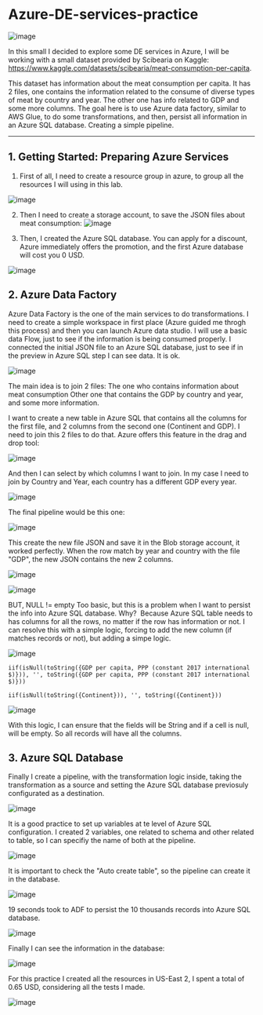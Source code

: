 # Azure-DE-services-practice

![image](https://github.com/user-attachments/assets/5cb6029d-1c40-4bb5-8b2a-dcbb16220e92)

In this small I decided to explore some DE services in Azure, I will be working with a small dataset provided by Scibearia on Kaggle: https://www.kaggle.com/datasets/scibearia/meat-consumption-per-capita.

This dataset has information about the meat consumption per capita. It has 2 files, one contains the information related to the consume of diverse types of meat by country and year. The other one has info related to GDP and some more columns.
The goal here is to use Azure data factory, similar to AWS Glue, to do some transformations, and then, persist all information in an Azure SQL database. Creating a simple pipeline.

---

## 1. Getting Started: Preparing Azure Services
1. First of all, I need to create a resource group in azure, to group all the resources I will using in this lab.

![image](https://github.com/user-attachments/assets/81aa2580-96ad-4be3-814c-0346e201648d)

2. Then I need to create a storage account, to save the JSON files about meat consumption:
  ![image](https://github.com/user-attachments/assets/b7a1c16e-0050-49cb-9205-6d8164166d67)

3. Then, I created the Azure SQL database. You can apply for a discount, Azure immediately offers the promotion, and the first Azure database will cost you 0 USD.
   
![image](https://github.com/user-attachments/assets/460b2b75-7512-4407-80fb-08ca569352a0)


## 2. Azure Data Factory
Azure Data Factory is the one of the main services to do transformations. I need to create a simple workspace in first place (Azure guided me throgh this process) and then you can launch Azure data studio.
I will use a basic data Flow, just to see if the information is being consumed properly. I connected the initial JSON file to an Azure SQL database, just to see if in the preview in Azure SQL step I can see data. It is ok.

![image](https://github.com/user-attachments/assets/014e0d25-2f92-40fd-94c7-2a6911ef626c)

The main idea is to join 2 files:
The one who contains information about meat consumption
Other one that contains the GDP by country and year, and some more information.

I want to create a new table in Azure SQL that contains all the columns for the first file, and 2 columns from the second one (Continent and GDP). I need to join this 2 files to do that. Azure offers this feature in the drag and drop tool:

![image](https://github.com/user-attachments/assets/5a856d44-7c28-4cdd-8370-b77d59bf05d6)

And then I can select by which columns I want to join. In my case I need to join by Country and Year, each country has a different GDP every year.

![image](https://github.com/user-attachments/assets/dacc9556-b120-4ef0-9485-3604596ec27b)

The final pipeline would be this one:

![image](https://github.com/user-attachments/assets/2be168fe-b159-45ee-8d77-e44cc6fb5900)

This create the new file JSON and save it in the Blob storage account, it worked perfectly. When the row match by year and country with the file "GDP", the new JSON contains the new 2 columns.

![image](https://github.com/user-attachments/assets/96c14866-e994-42ff-a586-07e35d1e1c58)

![image](https://github.com/user-attachments/assets/01148990-2326-4b3c-bee3-ad33ca9b82bd)


BUT, NULL != empty
Too basic, but this is a problem when I want to persist the info into Azure SQL database. Why? 
Because Azure SQL table needs to has columns for all the rows, no matter if the row has information or not.
I can resolve this with a simple logic, forcing to add the new column (if matches records or not), but adding a simpe logic.

![image](https://github.com/user-attachments/assets/5d75d9be-e386-42d1-a294-de533d77f88a)

 ``` iif(isNull(toString({GDP per capita, PPP (constant 2017 international $)})), '', toString({GDP per capita, PPP (constant 2017 international $)}))  ``` 
 
 ``` iif(isNull(toString({Сontinent})), '', toString({Сontinent}))  ``` 

![image](https://github.com/user-attachments/assets/af7dace4-a1d4-4fe8-9672-fa1838d26244)

With this logic, I can ensure that the fields will be String and if a cell is null, will be empty. So all records will have all the columns.




## 3. Azure SQL Database
Finally I create a pipeline, with the transformation logic inside, taking the transformation as a source and setting the Azure SQL database previosuly configurated as a destination.

![image](https://github.com/user-attachments/assets/060f6104-2ea7-4ffe-b18f-86c62dd7f954)

It is a good practice to set up variables at te level of Azure SQL configuration. I created 2 variables, one related to schema and other related to table, so I can specifiy the name of both at the pipeline.

![image](https://github.com/user-attachments/assets/30cd6b06-a14e-4422-bbc7-5f37c3ee044f)

It is important to check the "Auto create table", so the pipeline can create it in the database.

![image](https://github.com/user-attachments/assets/16344178-04e0-442d-9b31-f59237872bff)

19 seconds took to ADF to persist the 10 thousands records into Azure SQL database.

![image](https://github.com/user-attachments/assets/a92c7158-5bd6-4f56-befd-2538c811488d)

Finally I can see the information in the database:

![image](https://github.com/user-attachments/assets/e198aa3d-738c-4bd2-9827-12e49acf783a)

For this practice I created all the resources in US-East 2, I spent a total of 0.65 USD, considering all the tests I made.

![image](https://github.com/user-attachments/assets/4c4cc31b-428c-4d2d-bed2-ee6c7db24d05)

